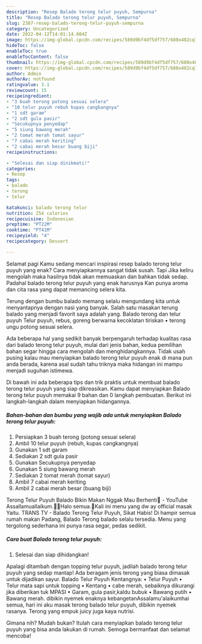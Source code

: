 ```yaml
---
description: "Resep Balado terong telur puyuh, Sempurna"
title: "Resep Balado terong telur puyuh, Sempurna"
slug: 2387-resep-balado-terong-telur-puyuh-sempurna
category: Uncategorized
date: 2022-04-12T14:01:14.604Z
image: https://img-global.cpcdn.com/recipes/589d9bf4df5df757/680x482cq70/balado-terong-telur-puyuh-foto-resep-utama.jpg
hideToc: false
enableToc: true
enableTocContent: false
thumbnail: https://img-global.cpcdn.com/recipes/589d9bf4df5df757/680x482cq70/balado-terong-telur-puyuh-foto-resep-utama.jpg
cover: https://img-global.cpcdn.com/recipes/589d9bf4df5df757/680x482cq70/balado-terong-telur-puyuh-foto-resep-utama.jpg
author: Admin
authorAv: notfound
ratingvalue: 3.1
reviewcount: 15
recipeingredient:
- "3 buah terong potong sesuai selera"
- "10 telur puyuh rebuh kupas cangkangnya"
- "1 sdt garam"
- "2 sdt gula pasir"
- "Secukupnya penyedap"
- "5 siung bawang merah"
- "2 tomat merah tomat sayur"
- "7 cabai merah keriting"
- "2 cabai merah besar buang biji"
recipeinstructions:

- "Selesai dan siap dinikmati!"
categories:
- Resep
tags:
- balado
- terong
- telur

katakunci: balado terong telur 
nutrition: 254 calories
recipecuisine: Indonesian
preptime: "PT22M"
cooktime: "PT41M"
recipeyield: "4"
recipecategory: Dessert

---
```



Selamat pagi Kamu sedang mencari inspirasi resep balado terong telur puyuh yang enak? Cara menyiapkannya sangat tidak susah. Tapi Jika keliru mengolah maka hasilnya tidak akan memuaskan dan bahkan tidak sedap. Padahal balado terong telur puyuh yang enak harusnya Kan punya aroma dan cita rasa yang dapat memancing selera kita.


Terung dengan bumbu balado memang selalu mengundang kita untuk menyantapnya dengan nasi yang banyak. Salah satu masakan terung balado yang menjadi favorit saya adalah yang. Balado terong dan telur puyuh Telur puyuh, rebus, goreng berwarna kecoklatan tiriskan • terong ungu potong sesuai selera.

Ada beberapa hal yang sedikit banyak berpengaruh terhadap kualitas rasa dari balado terong telur puyuh, mulai dari jenis bahan, kedua pemilihan bahan segar hingga cara mengolah dan menghidangkannya. Tidak usah pusing kalau mau menyiapkan balado terong telur puyuh enak di mana pun anda berada, karena asal sudah tahu triknya maka hidangan ini mampu menjadi suguhan istimewa.


Di bawah ini ada beberapa tips dan trik praktis untuk membuat balado terong telur puyuh yang siap dikreasikan. Kamu dapat menyiapkan Balado terong telur puyuh memakai 9 bahan dan 0 langkah pembuatan. Berikut ini langkah-langkah dalam menyiapkan hidangannya.

<!--inarticleads1-->

##### Bahan-bahan dan bumbu yang wajib ada untuk menyiapkan Balado terong telur puyuh:

1. Persiapkan 3 buah terong (potong sesuai selera)
1. Ambil 10 telur puyuh (rebuh, kupas cangkangnya)
1. Gunakan 1 sdt garam
1. Sediakan 2 sdt gula pasir
1. Gunakan Secukupnya penyedap
1. Gunakan 5 siung bawang merah
1. Sediakan 2 tomat merah (tomat sayur)
1. Ambil 7 cabai merah keriting
1. Ambil 2 cabai merah besar (buang biji)


Terong Telur Puyuh Balado Bikin Makan Nggak Mau Berhenti🤤 - YouTube Assallamuallaikum.🙏🏻Halo semua.🤗Kali ini menu yang dw ay official masak Yaitu. TRANS TV - Balado Terong Telur Puyuh, Sikat Habis! Di hampir semua rumah makan Padang, Balado Terong balado selalu tersedia. Menu yang tergolong sederhana ini punya rasa segar, pedas sedikit. 

<!--inarticleads2-->

##### Cara buat Balado terong telur puyuh:


1. Selesai dan siap dihidangkan!

Apalagi ditambah dengan topping telur puyuh, jadilah balado terong telur puyuh yang sedap mantap! Ada beragam jenis terong yang biasa dimasak untuk dijadikan sayur. Balado Telur Puyuh Kentangnya: • Telur Puyuh • Telur mata sapi untuk topping • Kentang • cabe merah, sebaiknya dikurangi jika diberikan tuk MPASI • Garam, gula pasir,kaldu bubuk • Bawang putih • Bawang merah. dibikin nyemek enaknya kebangetanAssalamu&#39;alaikumhai semua, hari ini aku masak terong balado telur puyuh, dibikin nyemek rasanya. Terong yang empuk juicy juga kaya nutrisi. 

Gimana nih? Mudah bukan? Itulah cara menyiapkan balado terong telur puyuh yang bisa anda lakukan di rumah. Semoga bermanfaat dan selamat mencoba!
